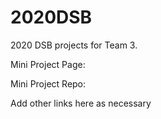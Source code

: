 # 2020DSB
2020 DSB projects for Team 3. 

Mini Project Page: 

Mini Project Repo: 

Add other links here as necessary